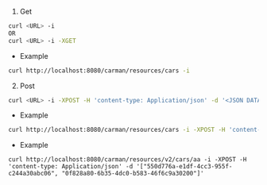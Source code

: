 

1) Get
``` sh
curl <URL> -i
OR
curl <URL> -i -XGET
```

- Example
``` sh
curl http://localhost:8080/carman/resources/cars -i 
```

2) Post
``` sh
curl <URL> -i -XPOST -H 'content-type: Application/json' -d '<JSON DATA>'
```

- Example
``` sh
curl http://localhost:8080/carman/resources/cars -i -XPOST -H 'content-type: Application/json' -d '{"engineType":"PETROL"}'
```

- Example
``` shell
curl http://localhost:8080/carman/resources/v2/cars/aa -i -XPOST -H 'content-type: Application/json' -d '["550d776a-e1df-4cc3-955f-c244a30abc06", "0f828a80-6b35-4dc0-b583-46f6c9a30200"]'
```